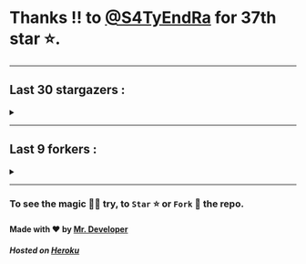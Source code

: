 # Thanks !! to [@S4TyEndRa](https://github.com/S4TyEndRa) for 37th star ⭐.
---

## Last 30 stargazers :
<details><summary></summary>

| No. | Profile Pic | Username | Star Number ⭐ |
| :---: | :---: | :---: | :---: |
| 1. | <img src='https://avatars.githubusercontent.com/u/84174959?v=4'> | [@S4TyEndRa](https://github.com/S4TyEndRa) | 37 |
| 2. | <img src='https://avatars.githubusercontent.com/u/103633817?v=4'> | [@NullPointer-Ex](https://github.com/NullPointer-Ex) | 36 |
| 3. | <img src='https://avatars.githubusercontent.com/u/87824092?v=4'> | [@codingtuto](https://github.com/codingtuto) | 35 |
| 4. | <img src='https://avatars.githubusercontent.com/u/82335415?v=4'> | [@rahulmanjhu](https://github.com/rahulmanjhu) | 34 |
| 5. | <img src='https://avatars.githubusercontent.com/u/66910428?v=4'> | [@VIKASIND](https://github.com/VIKASIND) | 33 |
| 6. | <img src='https://avatars.githubusercontent.com/u/57279309?v=4'> | [@Droyder7](https://github.com/Droyder7) | 32 |
| 7. | <img src='https://avatars.githubusercontent.com/u/40000538?v=4'> | [@ShubhamJ010](https://github.com/ShubhamJ010) | 31 |
| 8. | <img src='https://avatars.githubusercontent.com/u/102476142?v=4'> | [@hiroultroid93819](https://github.com/hiroultroid93819) | 30 |
| 9. | <img src='https://avatars.githubusercontent.com/u/87156166?v=4'> | [@Soebb](https://github.com/Soebb) | 29 |
| 10. | <img src='https://avatars.githubusercontent.com/u/40020525?v=4'> | [@Angeloem](https://github.com/Angeloem) | 28 |
| 11. | <img src='https://avatars.githubusercontent.com/u/97869723?v=4'> | [@XRoiDX](https://github.com/XRoiDX) | 27 |
| 12. | <img src='https://avatars.githubusercontent.com/u/97147352?v=4'> | [@ThePachirisu](https://github.com/ThePachirisu) | 26 |
| 13. | <img src='https://avatars.githubusercontent.com/u/90682075?v=4'> | [@Parvez342](https://github.com/Parvez342) | 25 |
| 14. | <img src='https://avatars.githubusercontent.com/u/91000547?v=4'> | [@dhanushps](https://github.com/dhanushps) | 24 |
| 15. | <img src='https://avatars.githubusercontent.com/u/102027393?v=4'> | [@anon1ym](https://github.com/anon1ym) | 23 |
| 16. | <img src='https://avatars.githubusercontent.com/u/90016534?v=4'> | [@rethu123](https://github.com/rethu123) | 22 |
| 17. | <img src='https://avatars.githubusercontent.com/u/93878621?v=4'> | [@sohan2929](https://github.com/sohan2929) | 21 |
| 18. | <img src='https://avatars.githubusercontent.com/u/54490464?v=4'> | [@Rk365-UK](https://github.com/Rk365-UK) | 20 |
| 19. | <img src='https://avatars.githubusercontent.com/u/101983016?v=4'> | [@nikki310](https://github.com/nikki310) | 19 |
| 20. | <img src='https://avatars.githubusercontent.com/u/90282707?v=4'> | [@Vasubai](https://github.com/Vasubai) | 18 |
| 21. | <img src='https://avatars.githubusercontent.com/u/75154223?v=4'> | [@Achu2234](https://github.com/Achu2234) | 17 |
| 22. | <img src='https://avatars.githubusercontent.com/u/80207551?v=4'> | [@saifalisew1508](https://github.com/saifalisew1508) | 16 |
| 23. | <img src='https://avatars.githubusercontent.com/u/99937370?v=4'> | [@FeedsGram](https://github.com/FeedsGram) | 15 |
| 24. | <img src='https://avatars.githubusercontent.com/u/98212032?v=4'> | [@random772](https://github.com/random772) | 14 |
| 25. | <img src='https://avatars.githubusercontent.com/u/97720718?v=4'> | [@MaheshKmr9](https://github.com/MaheshKmr9) | 13 |
| 26. | <img src='https://avatars.githubusercontent.com/u/79193961?v=4'> | [@TgDeveloper99](https://github.com/TgDeveloper99) | 12 |
| 27. | <img src='https://avatars.githubusercontent.com/u/85005373?v=4'> | [@HerokuMods](https://github.com/HerokuMods) | 11 |
| 28. | <img src='https://avatars.githubusercontent.com/u/70249693?v=4'> | [@ilhamr0f11](https://github.com/ilhamr0f11) | 10 |
| 29. | <img src='https://avatars.githubusercontent.com/u/70377480?v=4'> | [@nikhileashy](https://github.com/nikhileashy) | 9 |
| 30. | <img src='https://avatars.githubusercontent.com/u/86344856?v=4'> | [@AmirulAndalib](https://github.com/AmirulAndalib) | 8 |

</details>

---

## Last 9 forkers :
<details><summary></summary>

| No. | Profile Pic | Username | Fork Number 🍴 |
| :---: | :---: | :---: | :---: |
| 1. | <img src='https://avatars.githubusercontent.com/u/20133621?v=4'> | [@NitroFuN](https://github.com/NitroFuN) | 9 |
| 2. | <img src='https://avatars.githubusercontent.com/u/482367?v=4'> | [@nyuszika7h](https://github.com/nyuszika7h) | 8 |
| 3. | <img src='https://avatars.githubusercontent.com/u/84174959?v=4'> | [@S4TyEndRa](https://github.com/S4TyEndRa) | 7 |
| 4. | <img src='https://avatars.githubusercontent.com/u/66910428?v=4'> | [@VIKASIND](https://github.com/VIKASIND) | 6 |
| 5. | <img src='https://avatars.githubusercontent.com/u/101307401?v=4'> | [@Tellyfun](https://github.com/Tellyfun) | 5 |
| 6. | <img src='https://avatars.githubusercontent.com/u/102476142?v=4'> | [@hiroultroid93819](https://github.com/hiroultroid93819) | 4 |
| 7. | <img src='https://avatars.githubusercontent.com/u/98212032?v=4'> | [@random772](https://github.com/random772) | 3 |
| 8. | <img src='https://avatars.githubusercontent.com/u/97720718?v=4'> | [@MaheshKmr9](https://github.com/MaheshKmr9) | 2 |
| 9. | <img src='https://avatars.githubusercontent.com/u/85005373?v=4'> | [@HerokuMods](https://github.com/HerokuMods) | 1 |

</details>

---
### To see the magic 🧚‍♂️ try, to `Star` ⭐ or `Fork` 🍴 the repo.
#### Made with ❤️ by [Mr. Developer](https://github.com/MrBotDeveloper)
##### Hosted on [Heroku](https://heroku.com)